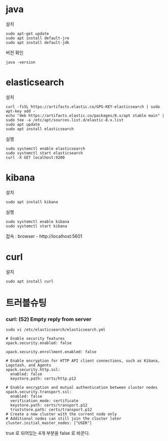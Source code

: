 # java

설치

```
sudo apt-get update
sudo apt install default-jre
sudo apt install default-jdk
```

버전 확인

```
java -version
```

# elasticsearch

설치

```
curl -fsSL https://artifacts.elastic.co/GPG-KEY-elasticsearch | sudo apt-key add -
echo "deb https://artifacts.elastic.co/packages/8.x/apt stable main" | sudo tee -a /etc/apt/sources.list.d/elastic-8.x.list
sudo apt update
sudo apt install elasticsearch
```

실행

```
sudo systemctl enable elasticsearch
sudo systemctl start elasticsearch
curl -X GET localhost:9200
```

# kibana

설치

```
sudo apt install kibana
```

실행

```
sudo systemctl enable kibana
sudo systemctl start kibana
```

접속 : browser - http://localhost:5601

# curl

설치

```
sudo apt install curl
```

# 트러블슈팅

### curl: (52) Empty reply from server

```
sudo vi /etc/elasticsearch/elasticsearch.yml
```

```
# Enable security features
xpack.security.enabled: false

xpack.security.enrollment.enabled: false

# Enable encryption for HTTP API client connections, such as Kibana, Logstash, and Agents
xpack.security.http.ssl:
  enabled: false
  keystore.path: certs/http.p12

# Enable encryption and mutual authentication between cluster nodes
xpack.security.transport.ssl:
  enabled: false
  verification_mode: certificate
  keystore.path: certs/transport.p12
  truststore.path: certs/transport.p12
# Create a new cluster with the current node only
# Additional nodes can still join the cluster later
cluster.initial_master_nodes: ["USER"]
```

true 로 되어있는 4개 부분을 false 로 바꾼다.
